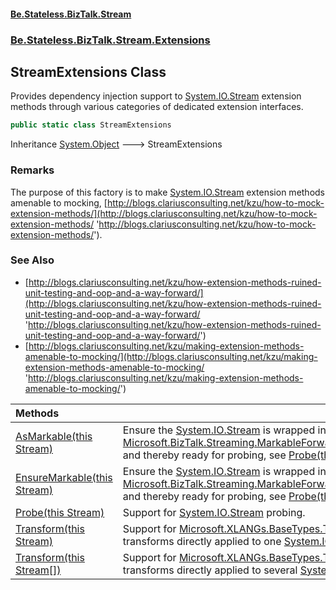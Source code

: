 #### [Be.Stateless.BizTalk.Stream](README.md 'README')
### [Be.Stateless.BizTalk.Stream.Extensions](Be.Stateless.BizTalk.Stream.Extensions.md 'Be.Stateless.BizTalk.Stream.Extensions')

## StreamExtensions Class

Provides dependency injection support to [System.IO.Stream](https://docs.microsoft.com/en-us/dotnet/api/System.IO.Stream 'System.IO.Stream') extension methods through various categories of
dedicated extension interfaces.

```csharp
public static class StreamExtensions
```

Inheritance [System.Object](https://docs.microsoft.com/en-us/dotnet/api/System.Object 'System.Object') &#129106; StreamExtensions

### Remarks
The purpose of this factory is to make [System.IO.Stream](https://docs.microsoft.com/en-us/dotnet/api/System.IO.Stream 'System.IO.Stream') extension methods amenable to mocking, [http://blogs.clariusconsulting.net/kzu/how-to-mock-extension-methods/](http://blogs.clariusconsulting.net/kzu/how-to-mock-extension-methods/ 'http://blogs.clariusconsulting.net/kzu/how-to-mock-extension-methods/').

### See Also
- [http://blogs.clariusconsulting.net/kzu/how-extension-methods-ruined-unit-testing-and-oop-and-a-way-forward/](http://blogs.clariusconsulting.net/kzu/how-extension-methods-ruined-unit-testing-and-oop-and-a-way-forward/ 'http://blogs.clariusconsulting.net/kzu/how-extension-methods-ruined-unit-testing-and-oop-and-a-way-forward/')
- [http://blogs.clariusconsulting.net/kzu/making-extension-methods-amenable-to-mocking/](http://blogs.clariusconsulting.net/kzu/making-extension-methods-amenable-to-mocking/ 'http://blogs.clariusconsulting.net/kzu/making-extension-methods-amenable-to-mocking/')

| Methods | |
| :--- | :--- |
| [AsMarkable(this Stream)](StreamExtensions.AsMarkable(thisStream).md 'Be.Stateless.BizTalk.Stream.Extensions.StreamExtensions.AsMarkable(this System.IO.Stream)') | Ensure the [System.IO.Stream](https://docs.microsoft.com/en-us/dotnet/api/System.IO.Stream 'System.IO.Stream') is wrapped in a [Microsoft.BizTalk.Streaming.MarkableForwardOnlyEventingReadStream](https://docs.microsoft.com/en-us/dotnet/api/Microsoft.BizTalk.Streaming.MarkableForwardOnlyEventingReadStream 'Microsoft.BizTalk.Streaming.MarkableForwardOnlyEventingReadStream') and thereby ready for probing, see [Probe(this Stream)](StreamExtensions.Probe(thisStream).md 'Be.Stateless.BizTalk.Stream.Extensions.StreamExtensions.Probe(this System.IO.Stream)'). |
| [EnsureMarkable(this Stream)](StreamExtensions.EnsureMarkable(thisStream).md 'Be.Stateless.BizTalk.Stream.Extensions.StreamExtensions.EnsureMarkable(this System.IO.Stream)') | Ensure the [System.IO.Stream](https://docs.microsoft.com/en-us/dotnet/api/System.IO.Stream 'System.IO.Stream') is wrapped in a [Microsoft.BizTalk.Streaming.MarkableForwardOnlyEventingReadStream](https://docs.microsoft.com/en-us/dotnet/api/Microsoft.BizTalk.Streaming.MarkableForwardOnlyEventingReadStream 'Microsoft.BizTalk.Streaming.MarkableForwardOnlyEventingReadStream') and thereby ready for probing, see [Probe(this Stream)](StreamExtensions.Probe(thisStream).md 'Be.Stateless.BizTalk.Stream.Extensions.StreamExtensions.Probe(this System.IO.Stream)'). |
| [Probe(this Stream)](StreamExtensions.Probe(thisStream).md 'Be.Stateless.BizTalk.Stream.Extensions.StreamExtensions.Probe(this System.IO.Stream)') | Support for [System.IO.Stream](https://docs.microsoft.com/en-us/dotnet/api/System.IO.Stream 'System.IO.Stream') probing. |
| [Transform(this Stream)](StreamExtensions.Transform(thisStream).md 'Be.Stateless.BizTalk.Stream.Extensions.StreamExtensions.Transform(this System.IO.Stream)') | Support for [Microsoft.XLANGs.BaseTypes.TransformBase](https://docs.microsoft.com/en-us/dotnet/api/Microsoft.XLANGs.BaseTypes.TransformBase 'Microsoft.XLANGs.BaseTypes.TransformBase')-derived transforms directly applied to one [System.IO.Stream](https://docs.microsoft.com/en-us/dotnet/api/System.IO.Stream 'System.IO.Stream'). |
| [Transform(this Stream[])](StreamExtensions.Transform(thisStream[]).md 'Be.Stateless.BizTalk.Stream.Extensions.StreamExtensions.Transform(this System.IO.Stream[])') | Support for [Microsoft.XLANGs.BaseTypes.TransformBase](https://docs.microsoft.com/en-us/dotnet/api/Microsoft.XLANGs.BaseTypes.TransformBase 'Microsoft.XLANGs.BaseTypes.TransformBase')-derived transforms directly applied to several [System.IO.Stream](https://docs.microsoft.com/en-us/dotnet/api/System.IO.Stream 'System.IO.Stream')s. |
